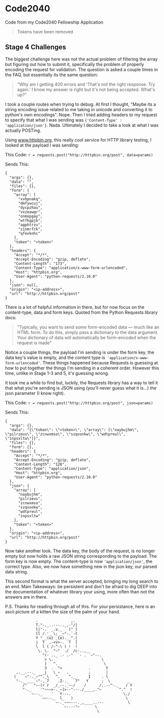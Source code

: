 # Code2040
Code from my Code2040 Fellowship Application
>Tokens have been removed

## Stage 4 Challenges

The biggest challenge here was not the actual problem of filtering the array but 
figuring out how to submit it, specifically the problem of properly encoding the 
request for validation.  The question is asked a couple times in the FAQ, but 
essentially its the same question:
>"Why am I getting 400 errors and 'That's not the right response. Try again.' 
I know my answer is right but it's not being accepted.  What's up?"

I took a couple routes when trying to debug.  At first I thought, "Maybe its a 
string encoding issue related to me taking in unicode and converting it to 
python's own encodings".  Nope.  Then I tried adding headers to my request to 
specify that what I was sending was ```{'Content-Type' : 'application/json'}```. Nada.
Ultimately I decided to take a look at what I was actually POSTing.

Using www.httpbin.org, this really cool service for HTTP library testing, 
I looked at the payload I was sending:

This Code: ```r = requests.post("http://httpbin.org/post", data=params)```

Sends This:
```
{
  "args": {},
  "data": "",
  "files": {},
  "form": {
    "array": [
      "xvbpnakq",
      "dmfywcuj",
      "dycpzhau",
      "vxzeawgr",
      "onmxpgay",
      "wtfkgpjb",
      "agphtrzu",
      "zinmrfck",
      "qfevknhc"
    ],
    "token": "<token>"
  },
  "headers": {
    "Accept": "*/*",
    "Accept-Encoding": "gzip, deflate",
    "Content-Length": "173",
    "Content-Type": "application/x-www-form-urlencoded",
    "Host": "httpbin.org",
    "User-Agent": "python-requests/2.10.0"
  },
  "json": null,
  "origin": "<ip-address>",
  "url": "http://httpbin.org/post"
}
```
There is a lot of helpful information in there, but for now focus on the 
content-type, data and form keys.  Quoted from the Python Requests library docs:  
>"Typically, you want to send some form-encoded data — much like an HTML form. To do this, simply pass a dictionary to the data argument.  Your dictionary of data will automatically be form-encoded when the request is made"

Notice a couple things, the payload I'm sending is under the form key, the data 
key's value is empty, and the content type is``` 'application/x-www-form-urlencoded'```.
These things happened because Requests is guessing at how to put together the
things I'm sending in a coherent order.  However this time, unlike in Stage 1-3 
and 5, it's guessing wrong.  

It took me a while to find but, luckily, the Requests library has a way to tell 
it that what you're sending is JSON using (you'll never guess what it is...) 
the json parameter (I know right).

This Code: ```r = requests.post("http://httpbin.org/post", json=params)```

Sends This:
```
{
  "args": {},
  "data": "{\"token\": \"<token>\", \"array\": [\"naybujhm\", \"pilrzeus\", \"zcnwxmso\", \"szqvonkw\", \"wdtpreul\", \"inpsxltw\"]}",
  "files": {},
  "form": {},
  "headers": {
    "Accept": "*/*",
    "Accept-Encoding": "gzip, deflate",
    "Content-Length": "128",
    "Content-Type": "application/json",
    "Host": "httpbin.org",
    "User-Agent": "python-requests/2.10.0"
  },
  "json": {
    "array": [
      "naybujhm",
      "pilrzeus",
      "zcnwxmso",
      "szqvonkw",
      "wdtpreul",
      "inpsxltw"
    ],
    "token": "<token>"
  },
  "origin": "<ip-address>",
  "url": "http://httpbin.org/post"
}
```
Now take another look.  The data key, the body of the request, is no longer empty 
but now holds a raw JSON string corresponding to the payload.  The form key is 
now empty.  The content-type is now ```'application/json'```, the correct type.  Also, 
we now have something new in the json key, our parsed data string.

This second format is what the server accepted, bringing my long search to an 
end.  Main Takeaways: be persistent and don't be afraid to dig DEEP into the 
documentation of whatever library your using, more often than not the answers 
are in there. 

P.S. Thanks for reading through all of this.  For your persistance, here is an 
ascii picture of a kitten the size of the palm of your hand.

                  .               ,.
                  T."-._..---.._,-"/|
                  l|"-.  _.v._   (" |
                  [l /.'_ \; _~"-.`-t
                  Y " _(o} _{o)._ ^.|
                  j  T  ,-<v>-.  T  ]
                  \  l ( /-^-\ ) !  !
                   \. \.  "~"  ./  /c-..,__
                     ^r- .._ .- .-"  `- .  ~"--.
                      > \.                      \
                      ]   ^.                     \
                      3  .  ">            .       Y  
         ,.__.--._   _j   \ ~   .         ;       |
        (    ~"-._~"^._\   ^.    ^._      I     . l
         "-._ ___ ~"-,_7    .Z-._   7"   Y      ;  \        _
            /"   "~-(r r  _/_--._~-/    /      /,.--^-._   / Y
            "-._    '"~~~>-._~]>--^---./____,.^~        ^.^  !
                ~--._    '   Y---.                        \./
                     ~~--._  l_   )                        \
                           ~-._~~~---._,____..---           \
                               ~----"~       \
                                              \
